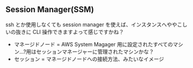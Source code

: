 ## Session Manager(SSM)
ssh とか使用しなくても session manager を使えば、インスタンスへややこしいの抜きに CLI 操作できますよって感じですかね？<br>

+ マネージドノード = AWS System Magager 用に設定されたすべてのマシン...?用はセッションマネージャーに管理されたマシンかな？<br>
+ セッション = マネージドノードへの接続方法、みたいなイメージ<br>
